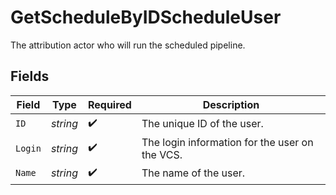 # GetScheduleByIDScheduleUser

The attribution actor who will run the scheduled pipeline.


## Fields

| Field                                          | Type                                           | Required                                       | Description                                    |
| ---------------------------------------------- | ---------------------------------------------- | ---------------------------------------------- | ---------------------------------------------- |
| `ID`                                           | *string*                                       | :heavy_check_mark:                             | The unique ID of the user.                     |
| `Login`                                        | *string*                                       | :heavy_check_mark:                             | The login information for the user on the VCS. |
| `Name`                                         | *string*                                       | :heavy_check_mark:                             | The name of the user.                          |